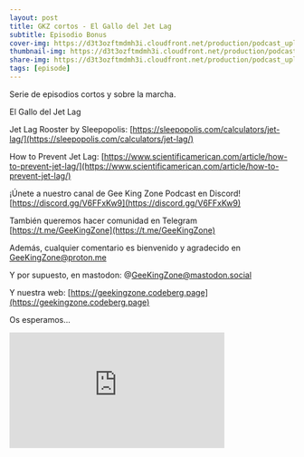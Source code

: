 ```yaml
---
layout: post
title: GKZ cortos - El Gallo del Jet Lag
subtitle: Episodio Bonus
cover-img: https://d3t3ozftmdmh3i.cloudfront.net/production/podcast_uploaded_nologo/14743809/14743809-1619370377976-ce118b9b0f9a8.jpg
thumbnail-img: https://d3t3ozftmdmh3i.cloudfront.net/production/podcast_uploaded_nologo/14743809/14743809-1619370377976-ce118b9b0f9a8.jpg
share-img: https://d3t3ozftmdmh3i.cloudfront.net/production/podcast_uploaded_nologo/14743809/14743809-1619370377976-ce118b9b0f9a8.jpg
tags: [episode]
---
```


Serie de episodios cortos y sobre la marcha.

El Gallo del Jet Lag

Jet Lag Rooster by Sleepopolis: [https://sleepopolis.com/calculators/jet-lag/](https://sleepopolis.com/calculators/jet-lag/)

How to Prevent Jet Lag: [https://www.scientificamerican.com/article/how-to-prevent-jet-lag/](https://www.scientificamerican.com/article/how-to-prevent-jet-lag/)

¡Únete a nuestro canal de Gee King Zone Podcast en Discord! [https://discord.gg/V6FFxKw9](https://discord.gg/V6FFxKw9)

También queremos hacer comunidad en Telegram [https://t.me/GeeKingZone](https://t.me/GeeKingZone)

Además, cualquier comentario es bienvenido y agradecido en GeeKingZone@proton.me

Y por supuesto, en mastodon: @GeeKingZone@mastodon.social

Y nuestra web: [https://geekingzone.codeberg.page](https://geekingzone.codeberg.page)

Os esperamos...
<iframe src='https://podcasters.spotify.com/pod/show/geekingzone/embed/episodes/GKZ-cortos---El-Gallo-del-Jet-Lag-e1s7cn0' height='204px' width='380px' frameborder='0' scrolling='no'></iframe>